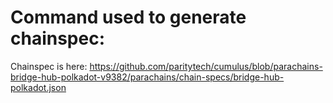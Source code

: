 # Command used to generate chainspec:


Chainspec is here:
https://github.com/paritytech/cumulus/blob/parachains-bridge-hub-polkadot-v9382/parachains/chain-specs/bridge-hub-polkadot.json
